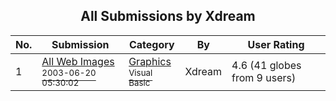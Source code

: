﻿<div align="center">

## All Submissions by Xdream

</div>

No.  | Submission | Category | By   | User Rating
---- | ---------- | -------- | ---- | -----------
1 | [All Web Images<br /><sup>2003-06-20 05:30:02</sup>](https://github.com/Planet-Source-Code/xdream-all-web-images__1-46319) | [Graphics<br /><sup>Visual Basic</sup>](../ByCategory/graphics__1-46.md) | Xdream | 4.6 (41 globes from 9 users)
